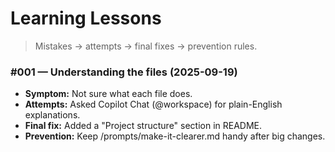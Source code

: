 # Learning Lessons

> Mistakes → attempts → final fixes → prevention rules.

### #001 — Understanding the files (2025-09-19)
- **Symptom:** Not sure what each file does.
- **Attempts:** Asked Copilot Chat (@workspace) for plain-English explanations.
- **Final fix:** Added a "Project structure" section in README.
- **Prevention:** Keep /prompts/make-it-clearer.md handy after big changes.

